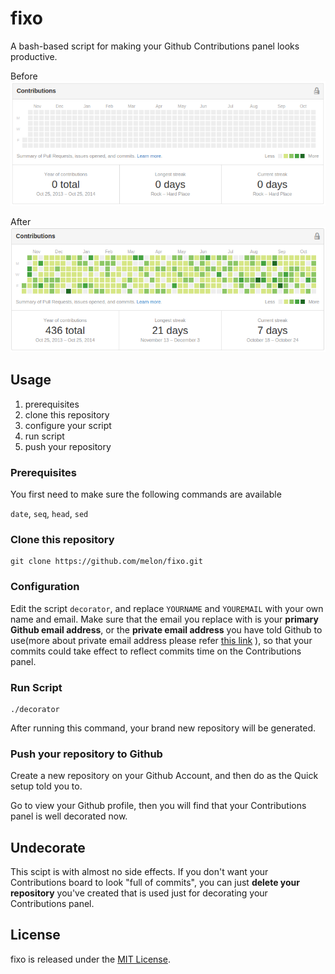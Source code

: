 # fixo

A bash-based script for making your Github Contributions panel looks productive.

Before
![before](https://raw.githubusercontent.com/melon/fixo/master/contri-before.png)

After
![after](https://raw.githubusercontent.com/melon/fixo/master/contri-after.png)


## Usage

1. prerequisites
2. clone this repository
3. configure your script
4. run script
5. push your repository

### Prerequisites

You first need to make sure the following commands are available

`date`, `seq`, `head`, `sed`

### Clone this repository

```
git clone https://github.com/melon/fixo.git
```

### Configuration

Edit the script `decorator`, and replace `YOURNAME` and `YOUREMAIL` with your own name and email. Make sure that the email you replace with is your **primary Github email address**, or the **private email address** you have told Github to use(more about private email address please refer [this link](https://help.github.com/articles/keeping-your-email-address-private/) ), so that your commits could take effect to reflect commits time on the Contributions panel.

### Run Script

```
./decorator
```
After running this command, your brand new repository will be generated.

### Push your repository to Github

Create a new repository on your Github Account, and then do as the Quick setup told you to.

Go to view your Github profile, then you will find that your Contributions panel is well decorated now.

## Undecorate

This scipt is with almost no side effects. If you don't want your Contributions board to look "full of commits", you can just **delete your repository** you've created that is used just for decorating your Contributions panel.

## License

fixo is released under the [MIT License](http://opensource.org/licenses/MIT).
